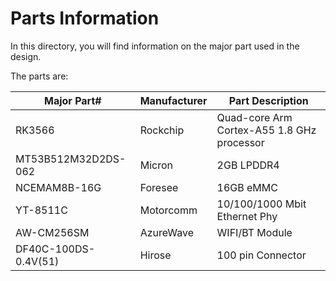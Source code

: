 # Parts Information

In this directory, you will find information on the major part used in the design.

The parts are:

| Major Part# | Manufacturer|Part Description 
|--|--|--
| RK3566| Rockchip|Quad-core Arm Cortex-A55 1.8 GHz processor |  |
| MT53B512M32D2DS-062|Micron|2GB LPDDR4 | |
| NCEMAM8B-16G | Foresee|16GB eMMC | 
| YT-8511C | Motorcomm|10/100/1000 Mbit Ethernet Phy |
| AW-CM256SM | AzureWave|WIFI/BT Module |  
|DF40C-100DS-0.4V(51)|Hirose| 100 pin Connector|
